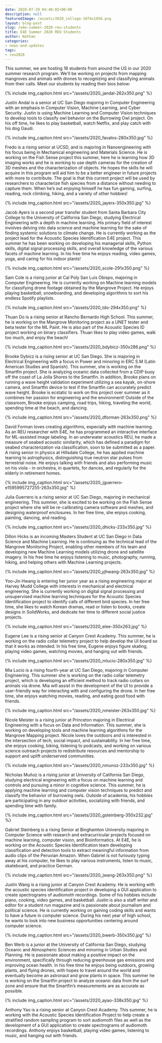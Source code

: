 ```yaml
---
date: 2020-07-29 04:48:02+00:00
description: null
featuredImage: /assets/2020_collage-1074x1056.png
layout: blog-post
slug: /e4e-summer-2020-reu-students
title: E4E Summer 2020 REU Students
author: Nathan
categories:
- news-and-updates
tags:
- reu2020
---
```





This summer, we are hosting 18 students from around the US in our 2020 summer research program. We'll be working on projects from mapping mangroves and animals with drones to recognizing and classifying animals from their calls. Meet our students by reading their bios below:



{% include 
    img_caption.html
    src="/assets/2020_jandal-262x350.png"
%}



Justin Andal is a senior at UC San Diego majoring in Computer Engineering with an emphasis in Computer Vision, Machine Learning, and Cyber Security. Justin is using Machine Learning and Computer Vision techniques to develop tools to classify owl behavior on the Burrowing Owl project. On his off time, he likes to play basketball, watch Netflix, and play catch with his dog Gaudi. 





{% include 
    img_caption.html
    src="/assets/2020_favalos-280x350.jpg"
%}









Fredo is a rising senior at UCSD, and is majoring in Nanoengineering with his focus being in Mechanical engineering and Materials Science. He is working on the Fish Sense project this summer, here he is learning how 3D imaging works and he is working to use depth cameras for the creation of 3D meshes and the characterization of objects. He hopes the skills he will acquire in this program will aid him to be a better engineer in future projects with more to contribute. The goal is that this current project will be used by researchers to characterize fish species from a distance without needing to capture them. When he’s out enjoying himself he has fun gaming, surfing, reading, rock climbing, hiking, and a variety of other hobbies!




{% include 
    img_caption.html
    src="/assets/2020_jayers-350x350.jpg"
%}










Jacob Ayers is a second year transfer student from Santa Barbara City College to the University of California San Diego, studying Electrical Engineering with a depth in machine learning. His primary field of interest involves delving into data science and machine learning for the sake of finding systemic solutions to climate change. He is currently working as the project lead for the Acoustic Species Identification E4E project. This summer he has been working on developing his managerial skills, Python skills, digital signal processing skills, and overall knowledge of the various facets of machine learning. In his free time he enjoys reading, video games, yoga, and caring for his indoor plants!





{% include 
    img_caption.html
    src="/assets/2020_scole-291x350.png"
%}









Sam Cole is a rising junior at Cal Poly San Luis Obispo, majoring in Computer Engineering. He is currently working on Machine learning models for classifying drone footage obtained by the Mangrove Project. He enjoys playing basketball, snowboarding, and developing algorithms to sort his endless Spotify playlists.

{% include 
    img_caption.html
    src="/assets/2020_tdo-294x350.png"
%}




Thuan Do is a rising senior at Rancho Bernardo High School. This summer, he is working on the Mangrove Monitoring project as a UNET tester and beta tester for the ML Paint. He is also part of the Acoustic Species ID project working on binary classifiers. Thuan likes to play video games, walk too much, and enjoy the beach!


{% include 
    img_caption.html
    src="/assets/2020_bdybicz-350x286.png"
%}









Brooke Dybicz is a rising senior at UC San Diego. She is majoring in Electrical Engineering with a focus in Power and minoring in ERC S.M (Latin American Studies and Spanish). This summer, she is working on the Smartfin project. She is analyzing oceanic data collected from a CDIP buoy off the coast of La Jolla Shores to the Smartfin. In addition, Brooke plans on running a wave height validation experiment utilizing a sea kayak, on-shore camera, and Smartfin device to test if the Smartfin can accurately predict wave height. Brooke is ecstatic to work on this project over summer as it combines her passion for engineering and the environment! Outside of the classroom, Brooke enjoys camping, road trips, hiking, traveling the world, spending time at the beach, and dancing.




{% include 
    img_caption.html
    src="/assets/2020_dforman-263x350.png"
%}




David Forman loves creating algorithms, especially with machine learning. As an REU researcher with E4E, he has programmed an interactive interface for ML-assisted image labeling. In an underwater acoustics REU, he made a measure of seabed acoustic similarity, which has defined a paradigm for seabed characterization via classification, soon to be submitted as a paper. A rising senior in physics at Hillsdale College, he has applied machine learning to astrophysics, distinguishing true neutron star pulses from terrestrial noise. He enjoys talking with friends and also performing music on his viola - in orchestra, in quartets, for dances, and regularly for the elderly in retirement homes. 








{% include 
    img_caption.html
    src="/assets/2020_jguerrero-e1595995727255-263x350.jpg"
%}



Julia Guerrero is a rising senior at UC San Diego, majoring in mechanical engineering. This summer, she is excited to be working on the Fish Sense project where she will be re-calibrating camera software and meshes, and designing waterproof enclosures. In her free time, she enjoys cooking, painting, dancing, and reading.



{% include 
    img_caption.html
    src="/assets/2020_dhicks-233x350.jpg"
%}





Dillon Hicks is an incoming Masters Student at UC San Diego in Data Science and Machine Learning. He is continuing as the technical lead of the Mangrove Monitoring Project, enabling other members of his team and developing new Machine Learning models utilizing drone and satellite imagery. In his free time he enjoys listening to music, photography, running, hiking, and helping others with Machine Learning projects. 



{% include 
    img_caption.html
    src="/assets/2020_yjhwang-263x350.jpg"
%}








Yoo-Jin Hwang is entering her junior year as a rising engineering major at Harvey Mudd College with interests in mechanical and electrical engineering. She is currently working on digital signal processing and unsupervised machine learning techniques for the Acoustic Species Identification project to identify calls of different bird species. In her free time, she likes to watch Korean dramas, read or listen to books, create designs in SolidWorks, and dedicate her time to different social justice projects.



{% include 
    img_caption.html
    src="/assets/2020_elee-350x263.jpg"
%}







Eugene Lee is a rising senior at Canyon Crest Academy. This summer, he is working on the radio collar telemetry project to help develop the UI board so that it works as intended. In his free time, Eugene enjoys figure skating, playing video games, watching movies, and hanging out with friends.



{% include 
    img_caption.html
    src="/assets/2020_mlucio-280x350.jpg"
%}






Mia Lucio is a rising fourth-year at UC San Diego, majoring in Computer Engineering. This summer she is working on the radio collar telemetry project, which is developing an efficient method to track radio collars on animals via drone. Mia will assist in the development of the UI to provide a user-friendly way for interacting with and configuring the drone. In her free time, she enjoys watching movies, reading, and eating good food with friends.



{% include 
    img_caption.html
    src="/assets/2020_nmeister-263x350.jpg"
%}





Nicole Meister is a rising junior at Princeton majoring in Electrical Engineering with a focus on Data and Information. This summer, she is working on developing tools and machine learning algorithms for the Mangrove Mapping project. Nicole loves the outdoors and is interested in the intersection of tech, social impact, and sustainability. In her free time, she enjoys cooking, biking, listening to podcasts, and working on various science outreach projects to redistribute resources and mentorship to support and uplift underserved communities.




{% include 
    img_caption.html
    src="/assets/2020_nmunoz-233x350.jpg"
%}





Nicholas Muñoz is a rising junior at University of California San Diego, studying electrical engineering with a focus on machine learning and controls and pursuing a minor in cognitive science. This summer, he is applying machine learning and computer vision techniques to predict and classify the behavior of burrowing owls. Outside of academia, his hobbies are participating in any outdoor activities, socializing with friends, and spending time with family.



{% include 
    img_caption.html
    src="/assets/2020_gsteinberg-350x232.jpg"
%}







Gabriel Steinberg is a rising Senior at Binghamton University majoring in Computer Science with research and extracurricular projects focused on machine learning, computer vision, and Bioinformatics. At E4E, he is working on the Acoustic Species Identification team developing classification and detection tools to extract meaningful information from audio clips of the Peruvian Amazon. When Gabriel is not furiously typing away at his computer, he likes to play various instruments, listen to music, skateboard, and practice German.



{% include 
    img_caption.html
    src="/assets/2020_jwang-263x350.png"
%}



Justin Wang is a rising junior at Canyon Crest Academy. He is working with the acoustic species identification project in developing a GUI application to create spectrograms of audiomoth recordings. Some of his hobbies include piano, cooking, video games, and basketball. Justin is also a staff writer and editor for a student run magazine and is passionate about journalism and political science. He is currently working on gaining coding skills and wants to have a future in computer science. During his next year of high school, he wants to look into new business opportunities centering around computer science.


{% include 
    img_caption.html
    src="/assets/2020_bwerb-350x350.jpg"
%}






Ben Werb is a junior at the University of California San Diego, studying Oceanic and Atmospheric Sciences and minoring in Urban Studies and Planning. He is passionate about making a positive impact on the environment, specifically through reducing greenhouse gas emissions and improving ocean health. In his free time he enjoys being outdoors, growing plants, and flying drones, with hopes to travel around the world and eventually become an astronaut and grow plants in space. This summer he is working on the Smartfin project to analyze oceanic data from the surf zone and ensure that the Smartfin’s measurements are as accurate as possible.



{% include 
    img_caption.html
    src="/assets/2020_ayao-338x350.jpg"
%}






Anthony Yao is a rising senior at Canyon Crest Academy. This summer, he is working with the Acoustic Species Identification Project to help create a stratified random sampling program to sort audiomoth files as well as the development of a GUI application to create spectrograms of audiomoth recordings. Anthony enjoys basketball, playing video games, listening to music, and hanging out with friends.



